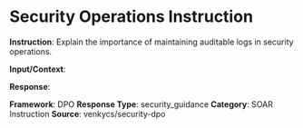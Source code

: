# Security Operations Instruction

**Instruction**: Explain the importance of maintaining auditable logs in security operations.

**Input/Context**: 

**Response**: 

**Framework**: DPO
**Response Type**: security_guidance
**Category**: SOAR Instruction
**Source**: venkycs/security-dpo
